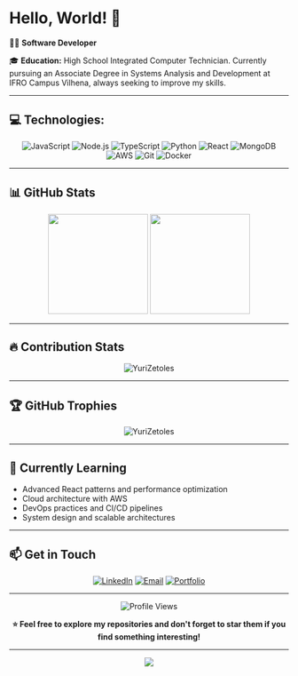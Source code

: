 # Hello, World! 👋

👨‍💻 **Software Developer**

🎓 **Education:** High School Integrated Computer Technician. Currently pursuing an Associate Degree in Systems Analysis and Development at IFRO Campus Vilhena, always seeking to improve my skills.

---

## 💻 Technologies:

<div align="center">

![JavaScript](https://img.shields.io/badge/JavaScript-F7DF1E?style=for-the-badge&logo=javascript&logoColor=black)
![Node.js](https://img.shields.io/badge/Node.js-43853D?style=for-the-badge&logo=node.js&logoColor=white)
![TypeScript](https://img.shields.io/badge/TypeScript-007ACC?style=for-the-badge&logo=typescript&logoColor=white)
![Python](https://img.shields.io/badge/Python-3776AB?style=for-the-badge&logo=python&logoColor=white)
![React](https://img.shields.io/badge/React-20232A?style=for-the-badge&logo=react&logoColor=61DAFB)
![MongoDB](https://img.shields.io/badge/MongoDB-4EA94B?style=for-the-badge&logo=mongodb&logoColor=white)
![AWS](https://img.shields.io/badge/Amazon_AWS-232F3E?style=for-the-badge&logo=amazon-aws&logoColor=white)
![Git](https://img.shields.io/badge/GIT-E44C30?style=for-the-badge&logo=git&logoColor=white)
![Docker](https://img.shields.io/badge/Docker-2496ED?style=for-the-badge&logo=docker&logoColor=white)

</div>

---

## 📊 GitHub Stats

<div align="center">
  <img height="180em" src="https://github-readme-stats.vercel.app/api?username=YuriZetoles&show_icons=true&theme=dark&include_all_commits=true&count_private=true"/>
  <img height="180em" src="https://github-readme-stats.vercel.app/api/top-langs/?username=YuriZetoles&layout=compact&langs_count=7&theme=dark"/>
</div>

---

## 🔥 Contribution Stats

<div align="center">
  <img src="https://github-readme-streak-stats.herokuapp.com/?user=YuriZetoles&theme=dark" alt="YuriZetoles" />
</div>

---

## 🏆 GitHub Trophies

<div align="center">
  <img src="https://github-profile-trophy.vercel.app/?username=YuriZetoles&theme=darkhub&row=1&column=6" alt="YuriZetoles" />
</div>

---

## 🌱 Currently Learning

- Advanced React patterns and performance optimization
- Cloud architecture with AWS
- DevOps practices and CI/CD pipelines
- System design and scalable architectures

---

## 📫 Get in Touch

<div align="center">

[![LinkedIn](https://img.shields.io/badge/LinkedIn-0077B5?style=for-the-badge&logo=linkedin&logoColor=white)](https://linkedin.com/in/yuri-ribeiro-zetoles)
[![Email](https://img.shields.io/badge/Email-D14836?style=for-the-badge&logo=gmail&logoColor=white)](mailto:yurizetoles0123@gmail.com)
[![Portfolio](https://img.shields.io/badge/Portfolio-000000?style=for-the-badge&logo=About.me&logoColor=white)](https://your-portfolio.com)

</div>

---

<div align="center">
  <img src="https://komarev.com/ghpvc/?username=YuriZetoles&color=blue&style=flat-square&label=Profile+Views" alt="Profile Views" />
</div>

<div align="center">
  
**⭐ Feel free to explore my repositories and don't forget to star them if you find something interesting!**

</div>

---

<div align="center">
  <img src="https://capsule-render.vercel.app/api?type=waving&color=gradient&height=100&section=footer"/>
</div>